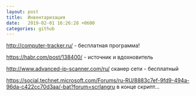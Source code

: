 ```yaml
---
layout: post
title:  Инвентаризация
date:   2019-02-01 16:26:28 +0600
categories: github
---
```

http://computer-tracker.ru/ - бесплатная программа!

https://habr.com/post/138400/ - источник и вдохновитель

http://www.advanced-ip-scanner.com/ru/ сканер сети - бесплатный

https://social.technet.microsoft.com/Forums/ru-RU/8883c7ef-9fd9-494a-96da-c422cc70d3aa/-bat?forum=scrlangru
в конце скрипт...
